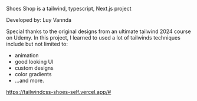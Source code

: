 Shoes Shop is a tailwind, typescript, Next.js project

Developed by: Luy Vannda

Special thanks to the original designs from an ultimate tailwind 2024 course on Udemy. In this project, I learned to used a lot of tailwinds techniques include but not limited to:
- animation
- good looking UI
- custom designs
- color gradients
- ...and more.

https://tailwindcss-shoes-self.vercel.app/#
